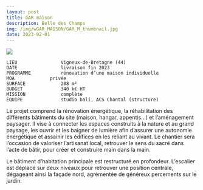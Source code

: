 ```yaml
---
layout: post
title: GAR maison
description: Belle des Champs
img: /img/wGAR_MAISON/GAR_M_thumbnail.jpg
date: 2023-02-01
---
```


<div clas="img_row">
    <img class="col three" src="{{ site.baseurl }}/img/wGAR_MAISON/maison1.jpg"/>
</div>

```
LIEU                Vigneux-de-Bretagne (44)
DATE                livraison fin 2023
PROGRAMME           rénovation d’une maison individuelle
MOA  		    privée
SURFACE             208 m²
BUDGET              340 k€ HT
MISSION             complète
ÉQUIPE              studio bali, ACS Chantal (structure)
```

Le projet comprend la rénovation énergétique, la réhabilitation des différents bâtiments du site (maison, hangar, appentis...) et l’aménagement paysager.
Il vise à connecter les espaces construits à la nature et au grand paysage, les ouvrir et les baigner de lumière afin d’assurer une autonomie énergétique et assainir les édifices en les reliant au vivant. Le chantier sera l’occasion de valoriser l’artisanat local, retrouver le sens du sacré dans l’acte de bâtir, pour créer et construire main dans la main.

Le bâtiment d’habitation principale est restructuré en profondeur. L’escalier est déplacé sur deux niveaux pour retrouver une position centrale, dégageant ainsi la façade nord, agrémentée de généreux percements sur le jardin.

<div class="img_row">
	<img class="col three" src="{{ site.baseurl }}/img/wGAR_MAISON/maison2.jpg" alt="" title="example image"/>
</div>
<br>
<div class="img_row">
	<img class="col three" src="{{ site.baseurl }}/img/wGAR_MAISON/maison3.jpg" alt="" title="example image"/>
</div>
<br>
<div class="img_row">
	<img class="col three" src="{{ site.baseurl }}/img/wGAR_MAISON/maison4.jpg" alt="" title="example image"/>
</div>
<br>
<div class="img_row">
	<img class="col three" src="{{ site.baseurl }}/img/wGAR_MAISON/maison4b.jpg" alt="" title="example image"/>
</div>
<br>
<div class="img_row">
	<img class="col one" src="{{ site.baseurl }}/img/wGAR_MAISON/maison2.jpg" alt="" title="example image"/>
	<img class="col two" src="{{ site.baseurl }}/img/wGAR_MAISON/maison4.jpg" alt="" title="example image"/>
</div>
<br>
<div class="img_row">
	<img class="col three" src="{{ site.baseurl }}/img/wGAR_MAISON/maison5.jpg" alt="" title="example image"/>
</div>
<br>
<div class="img_row">
	<img class="col three" src="{{ site.baseurl }}/img/wGAR_MAISON/maison6.gif" alt="" title="example image"/>
</div>
<br>
<div class="img_row">
	<img class="col three" src="{{ site.baseurl }}/img/wGAR_MAISON/maison7.gif" alt="" title="example image"/>
</div>
<br>
<div class="img_row">
	<img class="col three" src="{{ site.baseurl }}/img/wGAR_MAISON/RDC.jpg" alt="" title="example image"/>
</div>
<br>
<div class="img_row">
	<img class="col three" src="{{ site.baseurl }}/img/wGAR_MAISON/ETAGES.jpg" alt="" title="example image"/>
</div>
